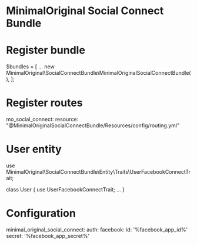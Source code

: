 MinimalOriginal Social Connect Bundle
========

Register bundle
========
$bundles = [
    ...
    new MinimalOriginal\SocialConnectBundle\MinimalOriginalSocialConnectBundle(),
];

Register routes
========
mo_social_connect:
    resource: "@MinimalOriginalSocialConnectBundle/Resources/config/routing.yml"


User entity
========

use MinimalOriginal\SocialConnectBundle\Entity\Traits\UserFacebookConnectTrait;

class User
{
  use UserFacebookConnectTrait;
  ...
}


Configuration
========
minimal_original_social_connect:
  auth:
    facebook:
      id: '%facebook_app_id%'
      secret: '%facebook_app_secret%'
